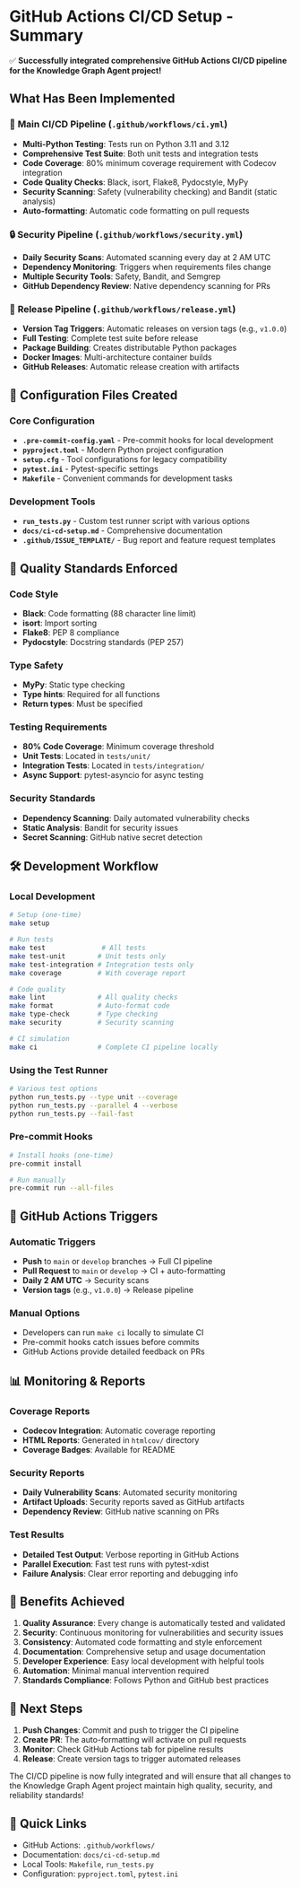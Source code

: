 # GitHub Actions CI/CD Setup - Summary

✅ **Successfully integrated comprehensive GitHub Actions CI/CD pipeline for the Knowledge Graph Agent project!**

## What Has Been Implemented

### 🔄 **Main CI/CD Pipeline** (`.github/workflows/ci.yml`)
- **Multi-Python Testing**: Tests run on Python 3.11 and 3.12
- **Comprehensive Test Suite**: Both unit tests and integration tests
- **Code Coverage**: 80% minimum coverage requirement with Codecov integration
- **Code Quality Checks**: Black, isort, Flake8, Pydocstyle, MyPy
- **Security Scanning**: Safety (vulnerability checking) and Bandit (static analysis)
- **Auto-formatting**: Automatic code formatting on pull requests

### 🔒 **Security Pipeline** (`.github/workflows/security.yml`)
- **Daily Security Scans**: Automated scanning every day at 2 AM UTC
- **Dependency Monitoring**: Triggers when requirements files change
- **Multiple Security Tools**: Safety, Bandit, and Semgrep
- **GitHub Dependency Review**: Native dependency scanning for PRs

### 🚀 **Release Pipeline** (`.github/workflows/release.yml`)
- **Version Tag Triggers**: Automatic releases on version tags (e.g., `v1.0.0`)
- **Full Testing**: Complete test suite before release
- **Package Building**: Creates distributable Python packages
- **Docker Images**: Multi-architecture container builds
- **GitHub Releases**: Automatic release creation with artifacts

## 📁 **Configuration Files Created**

### Core Configuration
- **`.pre-commit-config.yaml`** - Pre-commit hooks for local development
- **`pyproject.toml`** - Modern Python project configuration
- **`setup.cfg`** - Tool configurations for legacy compatibility
- **`pytest.ini`** - Pytest-specific settings
- **`Makefile`** - Convenient commands for development tasks

### Development Tools
- **`run_tests.py`** - Custom test runner script with various options
- **`docs/ci-cd-setup.md`** - Comprehensive documentation
- **`.github/ISSUE_TEMPLATE/`** - Bug report and feature request templates

## 🎯 **Quality Standards Enforced**

### Code Style
- **Black**: Code formatting (88 character line limit)
- **isort**: Import sorting
- **Flake8**: PEP 8 compliance
- **Pydocstyle**: Docstring standards (PEP 257)

### Type Safety
- **MyPy**: Static type checking
- **Type hints**: Required for all functions
- **Return types**: Must be specified

### Testing Requirements
- **80% Code Coverage**: Minimum coverage threshold
- **Unit Tests**: Located in `tests/unit/`
- **Integration Tests**: Located in `tests/integration/`
- **Async Support**: pytest-asyncio for async testing

### Security Standards
- **Dependency Scanning**: Daily automated vulnerability checks
- **Static Analysis**: Bandit for security issues
- **Secret Scanning**: GitHub native secret detection

## 🛠 **Development Workflow**

### Local Development
```bash
# Setup (one-time)
make setup

# Run tests
make test              # All tests
make test-unit        # Unit tests only
make test-integration # Integration tests only
make coverage         # With coverage report

# Code quality
make lint             # All quality checks
make format           # Auto-format code
make type-check       # Type checking
make security         # Security scanning

# CI simulation
make ci               # Complete CI pipeline locally
```

### Using the Test Runner
```bash
# Various test options
python run_tests.py --type unit --coverage
python run_tests.py --parallel 4 --verbose
python run_tests.py --fail-fast
```

### Pre-commit Hooks
```bash
# Install hooks (one-time)
pre-commit install

# Run manually
pre-commit run --all-files
```

## 🔧 **GitHub Actions Triggers**

### Automatic Triggers
- **Push** to `main` or `develop` branches → Full CI pipeline
- **Pull Request** to `main` or `develop` → CI + auto-formatting
- **Daily 2 AM UTC** → Security scans
- **Version tags** (e.g., `v1.0.0`) → Release pipeline

### Manual Options
- Developers can run `make ci` locally to simulate CI
- Pre-commit hooks catch issues before commits
- GitHub Actions provide detailed feedback on PRs

## 📊 **Monitoring & Reports**

### Coverage Reports
- **Codecov Integration**: Automatic coverage reporting
- **HTML Reports**: Generated in `htmlcov/` directory
- **Coverage Badges**: Available for README

### Security Reports
- **Daily Vulnerability Scans**: Automated security monitoring
- **Artifact Uploads**: Security reports saved as GitHub artifacts
- **Dependency Review**: GitHub native scanning on PRs

### Test Results
- **Detailed Test Output**: Verbose reporting in GitHub Actions
- **Parallel Execution**: Fast test runs with pytest-xdist
- **Failure Analysis**: Clear error reporting and debugging info

## 🎉 **Benefits Achieved**

1. **Quality Assurance**: Every change is automatically tested and validated
2. **Security**: Continuous monitoring for vulnerabilities and security issues
3. **Consistency**: Automated code formatting and style enforcement
4. **Documentation**: Comprehensive setup and usage documentation
5. **Developer Experience**: Easy local development with helpful tools
6. **Automation**: Minimal manual intervention required
7. **Standards Compliance**: Follows Python and GitHub best practices

## 🚀 **Next Steps**

1. **Push Changes**: Commit and push to trigger the CI pipeline
2. **Create PR**: The auto-formatting will activate on pull requests
3. **Monitor**: Check GitHub Actions tab for pipeline results
4. **Release**: Create version tags to trigger automated releases

The CI/CD pipeline is now fully integrated and will ensure that all changes to the Knowledge Graph Agent project maintain high quality, security, and reliability standards!

## 🔗 **Quick Links**
- GitHub Actions: `.github/workflows/`
- Documentation: `docs/ci-cd-setup.md`
- Local Tools: `Makefile`, `run_tests.py`
- Configuration: `pyproject.toml`, `pytest.ini`
